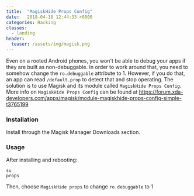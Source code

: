 ```yaml
---
title:  "MagiskHide Props Config"
date:   2018-04-18 12:44:33 +0800
categories: Hacking
classes:
  - landing
header:
  teaser: /assets/img/magisk.png
---
```


Even on a rooted Android phones, you won't be able to debug your apps if they are built as non-debuggable. In order to work around that, you need to somehow change the `ro.debuggable` attribute to 1. However, if you do that, an app can read `/default.prop` to detect that and stop operating. The solution is to use Magisk and its module called `MagiskHide Props Config`. More info on `MagiskHide Props Config` can be found at https://forum.xda-developers.com/apps/magisk/module-magiskhide-props-config-simple-t3765199

### Installation
Install through the Magisk Manager Downloads section.

### Usage
After installing and rebooting:
```
su
props
```
Then, choose `MagiskHide props` to change `ro.debuggable` to 1
